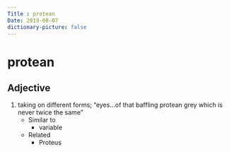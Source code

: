 ```yaml
---
Title : protean
Date: 2019-08-07
dictionary-picture: false
---
```


# protean


## Adjective

1. taking on different forms; “eyes…of that baffling protean grey which is never twice the same”
	- Similar to
		- variable
	- Related
		- Proteus